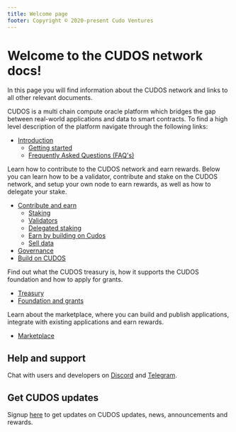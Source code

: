 ```yaml
---
title: Welcome page
footer: Copyright © 2020-present Cudo Ventures
---
```


# Welcome to the CUDOS network docs!

In this page you will find information about the CUDOS network and links to all other relevant documents.

CUDOS is a multi chain compute oracle platform which bridges the gap between real-world applications and data to smart contracts. To find a high level description of the platform navigate through the following links:
- [Introduction](/introduction)
  - [Getting started](/introduction/getting-started)
  - [Frequently Asked Questions (FAQ's)](/introduction/faqs)

Learn how to contribute to the CUDOS network and earn rewards. Below you can learn how to be a validator, contribute and stake on the CUDOS network, and setup your own node to earn rewards, as well as how to delegate your stake.
- [Contribute and earn](/contribute-and-earn)
  - [Staking](/contribute-and-earn/staking)
  - [Validators](/contribute-and-earn/validators)
  - [Delegated staking](/contribute-and-earn/delegated-staking)
  - [Earn by building on Cudos](/contribute-and-earn/earn-cudos)
  - [Sell data](/contribute-and-earn/sell-data)
- [Governance](/governance)
- [Build on CUDOS](/build)

Find out what the CUDOS treasury is, how it supports the CUDOS foundation and how to apply for grants.
- [Treasury](/treasury)
- [Foundation and grants](/foundation-and-grants)

Learn about the marketplace, where you can build and publish applications, integrate with existing applications and earn rewards.
- [Marketplace](/marketplace)

## Help and support

Chat with users and developers on [Discord](https://discord.com/invite/SdStBEu) and [Telegram](https://t.me/cudostelegram).

## Get CUDOS updates

Signup [here](https://www.cudos.org/#contact-us) to get updates on CUDOS updates, news, announcements and rewards.